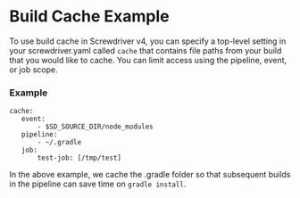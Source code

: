 # Build Cache Example

To use build cache in Screwdriver v4, you can specify a top-level setting in your screwdriver.yaml called `cache` that contains file paths from your build that you would like to cache. You can limit access using the pipeline, event, or job scope.

### Example

```
cache:
   event:
       - $SD_SOURCE_DIR/node_modules
   pipeline:
       - ~/.gradle
   job:
       test-job: [/tmp/test]
```

In the above example, we cache the .gradle folder so that subsequent builds in the pipeline can save time on `gradle install`.
